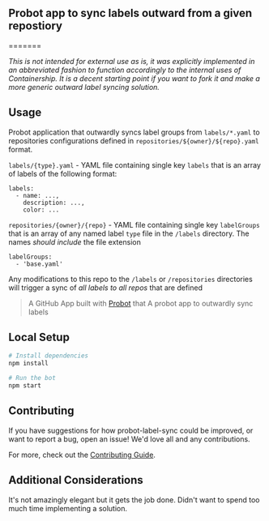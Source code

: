 ## Probot app to sync labels outward from a given repostiory
=======

*This is not intended for external use as is, it was explicitly
implemented in an abbreviated fashion to function accordingly to
the internal uses of Containership. It is a decent
starting point if you want to fork it and make a more
generic outward label syncing solution.*

## Usage

Probot application that outwardly syncs label groups from `labels/*.yaml` to repositories configurations defined in `repositories/${owner}/${repo}.yaml` format.

`labels/{type}.yaml` - YAML file containing single key `labels` that is an array of labels of the following format:

```
labels:
  - name: ...,
    description: ...,
    color: ...
```

`repositories/{owner}/{repo}` - YAML file containing single key `labelGroups` that is an array of any named label `type` file in the `/labels` directory. The names *should include* the file extension

```
labelGroups:
  - 'base.yaml'
```

Any modifications to this repo to the `/labels` or `/repositories` directories will trigger a sync of *all labels to all repos* that are defined

> A GitHub App built with [Probot](https://github.com/probot/probot) that A probot app to outwardly sync labels

## Local Setup

```sh
# Install dependencies
npm install

# Run the bot
npm start
```

## Contributing

If you have suggestions for how probot-label-sync could be improved, or want to report a bug, open an issue! We'd love all and any contributions.

For more, check out the [Contributing Guide](CONTRIBUTING.md).

## Additional Considerations

It's not amazingly elegant but it gets the job done. Didn't want to spend too much time implementing a solution.

